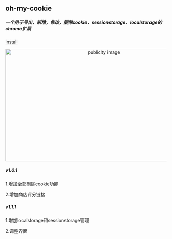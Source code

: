 ## oh-my-cookie
##### 一个用于导出，新增，修改，删除cookie、sessionstorage、localstorage的chrome扩展

[install](https://chrome.google.com/webstore/detail/ohmycookie/edkfjjgklckogiepbhmmdlaohebiaigm?hl=zh-CN)
<div style='text-align:center;'><img width='600px' height='350px;' src='https://raw.githubusercontent.com/llqi/oh-my-cookie/master/publicity.png' alt='publicity image'/></div>

##### v1.0.1
1.增加全部删除cookie功能 

2.增加商店评分链接

##### v1.1.1
1.增加localstorage和sessionstorage管理

2.调整界面